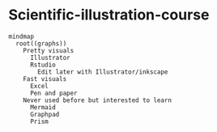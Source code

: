 # Scientific-illustration-course
```mermaid
mindmap
  root((graphs))
    Pretty visuals
      Illustrator
      Rstudio
        Edit later with Illustrator/inkscape
    Fast visuals
      Excel
      Pen and paper
    Never used before but interested to learn
      Mermaid
      Graphpad
      Prism
```
